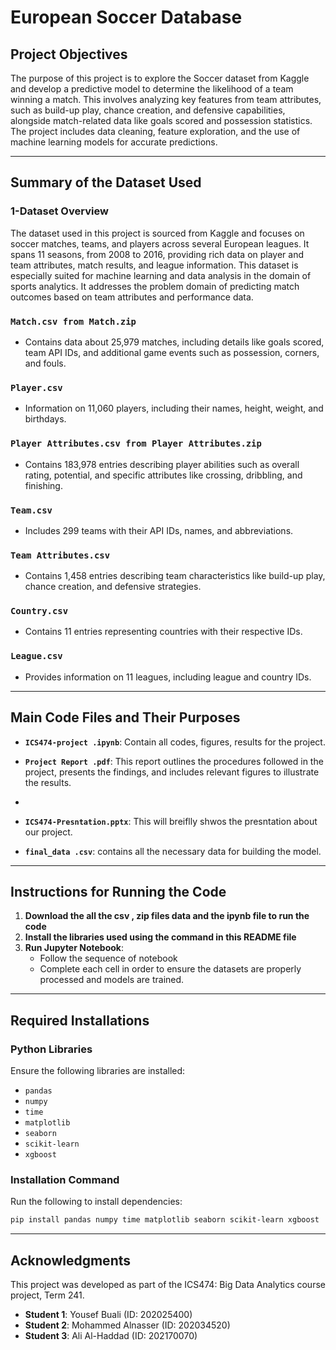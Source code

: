 
#  European Soccer Database

## Project Objectives
The purpose of this project is to explore the Soccer dataset from Kaggle and develop a predictive model to determine the likelihood of a team winning a match. This involves analyzing key features from team attributes, such as build-up play, chance creation, and defensive capabilities, alongside match-related data like goals scored and possession statistics. The project includes data cleaning, feature exploration, and the use of machine learning models for accurate predictions.

---

## Summary of the Dataset Used 

### 1-Dataset Overview

The dataset used in this project is sourced from Kaggle and focuses on soccer matches, teams, and players across several European leagues. It spans 11 seasons, from 2008 to 2016, providing rich data on player and team attributes, match results, and league information. This dataset is especially suited for machine learning and data analysis in the domain of sports analytics. It addresses the problem domain of predicting match outcomes based on team attributes and performance data. 

### `Match.csv from Match.zip`
- Contains data about 25,979 matches, including details like goals scored, team API IDs, and additional game events such as possession, corners, and fouls. 

### `Player.csv`
- Information on 11,060 players, including their names, height, weight, and birthdays. 

### `Player Attributes.csv from Player Attributes.zip `
- Contains 183,978 entries describing player abilities such as overall 
rating, potential, and specific attributes like crossing, dribbling, and finishing.

### `Team.csv`
- Includes 299 teams with their API IDs, names, and abbreviations.

### `Team Attributes.csv` 
- Contains 1,458 entries describing team characteristics like build-up 
play, chance creation, and defensive strategies. 

### `Country.csv` 
- Contains 11 entries representing countries with their respective IDs. 

### `League.csv` 
- Provides information on 11 leagues, including league and country IDs. 

---

## Main Code Files and Their Purposes


- **`ICS474-project .ipynb`**: Contain all codes, figures, results for the project.

- **`Project Report .pdf`**: This report outlines the procedures followed in the project, presents the findings, and includes relevant figures to illustrate the results.
- 
- **`ICS474-Presntation.pptx`**: This will breiflly shwos the presntation about our project.

- **`final_data .csv`**: contains all the necessary data for building the model. 
---

## Instructions for Running the Code

1. **Download the all the csv , zip files data and the ipynb file to run the code** 
2. **Install the libraries used using the command in this README file** 
3. **Run Jupyter Notebook**:
   - Follow the sequence of notebook
   - Complete each cell in order to ensure the datasets are properly processed and models are trained.
---

## Required Installations

### Python Libraries
Ensure the following libraries are installed:
- `pandas`
- `numpy`
- `time`
- `matplotlib`
- `seaborn`
- `scikit-learn`
- `xgboost`

### Installation Command
Run the following to install dependencies:
```bash
pip install pandas numpy time matplotlib seaborn scikit-learn xgboost
```

---

## Acknowledgments
This project was developed as part of the ICS474: Big Data Analytics course project, Term 241.
- **Student 1**: Yousef Buali (ID: 202025400)
- **Student 2**: Mohammed Alnasser  (ID: 202034520)
- **Student 3**:  Ali Al-Haddad   (ID: 202170070)

